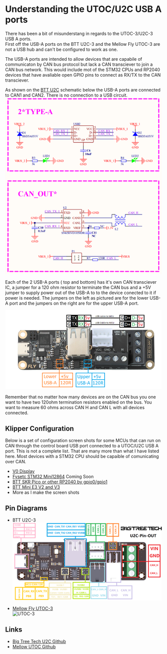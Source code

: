 # Understanding the UTOC/U2C USB A ports
There has been a bit of misunderstang in regards to the UTOC-3/U2C-3 USB A ports.  
First off the USB-A ports on the BTT U2C-3 and the Mellow Fly UTOC-3 are not a USB hub and can't be configured to work as one. 

The USB-A ports are intended to allow devices that are capabile of communicaton by CAN bus protocol but lack a CAN transciever to join a CAN bus network. 
This would include mot of the STM32 CPUs and RP2040 devices that have avaliable open GPIO pins to connect as RX/TX to the CAN transciever. 

As shown on the [BTT U2C](https://github.com/bigtreetech/U2C/blob/master/BIGTREETECH%20U2C%20V1.1.pdf) schematic below the USB-A ports are connected to CAN1 and CAN2. There is no connection to a USB circuit.      
![U2C-3  USB-A Schematic](images/u2c_usb_a_schematic.png)

Each of the 2 USB-A ports ( top and bottom) has it's own CAN transciever IC, a jumper for a 120 ohm resistor to terminate the CAN bus and a +5V jumper to supply power out of the USB-A to to the device conected to it if power is needed.   The jumpers on the left as pictured are for the lower USB-A port and the jumpers on the right are for the upper USB-A port. 

![U2C-3  USB-A Pins](images/fly_utoc-1_3_usb_a.png)

Remember that no matter how many devices are on the CAN bus you one want to have two 120ohm termination resistors enabled on the bus. You want to measure 60 ohms across CAN H and CAN L with all devices connected. 

## Klipper Configuration 
 Below is a set of configuration screen shots for some MCUs that can run on CAN through the control board USB port connected to a UTOC/U2C USB A port. 
 This is not a complete list. That are many more than what I have listed here. Most devices with a STM32 CPU should be capaible of comunicating over CAN. 
 
 - [V0 Display](https://github.com/Polar-Ted/Voron-V0-Display-on-CANBUS/raw/main/Images/V0_display_canboot_can.png)
 - [Fysetc STM32 Mini12864]() Coming Soon
 - [BTT SKR Pico or other RP2040 by gpio0/gpio1](./images/SKRPico-menuconfig.png)
 - [BTT Mini E3 V2 and V3](https://github.com/Polar-Ted/SKR_E3_V2_on_CANbus/raw/main/images/SKRE3V2_menuconfig.jpg)
 - More as I make the screen shots

## Pin Diagrams

 - BTT U2C-3      
   ![U2C-3](https://github.com/bigtreetech/U2C/blob/master/Image/pinout.png)      


 - [Mellow Fly UTOC-3](https://mellow-3d.github.io/fly-utoc_pins.html)       
   ![UTOC-3](https://mellow-3d.github.io/images/fly-utoc/fly_utoc-pins.png)      

## Links

 - [Big Tree Tech U2C Github ](https://github.com/bigtreetech/U2C)
 - [Mellow UTOC Github](https://mellow-3d.github.io/fly-utoc_general.html)
 
